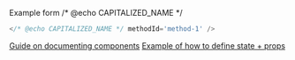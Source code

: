 Example form /* @echo CAPITALIZED_NAME */

```jsx
</* @echo CAPITALIZED_NAME */ methodId='method-1' />
```

[Guide on documenting components](https://react-styleguidist.js.org/docs/documenting.html)
[Example of how to define state + props](https://raw.githubusercontent.com/styleguidist/react-styleguidist/master/examples/basic/src/components/Button/Readme.md)
